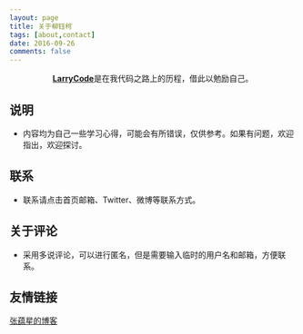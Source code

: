 ```yaml
---
layout: page
title: 关于柳钰柯
tags: [about,contact]
date: 2016-09-26
comments: false
---
```

    
<center><a href="https://larrycal.github.io/Larrycode/"><b>LarryCode</b></a>是在我代码之路上的历程，借此以勉励自己。</center>

## 说明
* 内容均为自己一些学习心得，可能会有所错误，仅供参考。如果有问题，欢迎指出，欢迎探讨。

## 联系
* 联系请点击首页邮箱、Twitter、微博等联系方式。

## 关于评论
* 采用多说评论，可以进行匿名，但是需要输入临时的用户名和邮箱，方便联系。

## 友情链接
[张蕴星的博客](http://www.onlyzyx.com)





